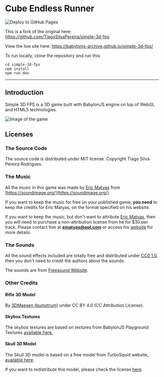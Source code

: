 # Cube Endless Runner

![Deploy to GitHub Pages](https://github.com/babylonjs-archive/simple-3d-fps/actions/workflows/deploy.yml/badge.svg)

This is a fork of the original here: <https://github.com/TiagoSilvaPereira/simple-3d-fps>

View the live site here: <https://babylonjs-archive.github.io/simple-3d-fps/>

To run locally, clone the repository and run this:

    cd simple-3d-fps
    npm install
    npm run dev

-----

## Introduction

Simple 3D FPS is a 3D game built with BabylonJS engine on top of WebGL and HTML5 technologies.

![Image of the game](https://kingofcode.com.br/storage/images/projects/normal/xJbZiBBbs0Vaj6ZVEJ8sFmQoYV5SJKgDkRHsZVbL.jpeg)

## Licenses

### The Source Code

The source code is distributed under MIT license. Copyright Tiago Silva Pereira Rodrigues.

### The Music

All the music in this game was made by [Eric Matyas](https://soundimage.org/) from [https://soundimage.org/](https://soundimage.org/).

If you want to keep the music for free on your published game, **you need** to keep the credits for Eric Matyas, on the format specified on his website.

If you want to keep the music, but don't want to attribute [Eric Matyas](https://soundimage.org/), then you will need to purchase a non-attribution license from he for $30 per track. Please contact him at **ematyas@aol.com** or access his [website](https://soundimage.org/) for more details.

### The Sounds

All the sound effects included are totally free and distributed under [CC0 1.0](https://creativecommons.org/publicdomain/zero/1.0/), then you don't need to credit the authors about the sounds.

The sounds are from [Freesound Website](https://freesound.org/).

### Other Credits

#### Rifle 3D Model

By [3DMaesen (bumstrum)](https://sketchfab.com/bumstrum) under CC BY 4.0 (CC Attribution License).

#### Skybox Textures

The skybox textures are based on textures from BabylonJS Playground Textures [available here.](https://doc.babylonjs.com/resources/playground_textures)

#### Skull 3D Model

The Skull 3D model is based on a free model from TurboSquid website, [available here](https://www.turbosquid.com/FullPreview/Index.cfm/ID/623330).

If you want to redistribute this model, please check the license [here](https://blog.turbosquid.com/royalty-free-license/).
